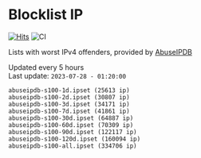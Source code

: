 # Blocklist IP

[![Hits](https://hits.seeyoufarm.com/api/count/incr/badge.svg?url=https%3A%2F%2Fgithub.com%2Fborestad%2Fblocklist-ip%2F&count_bg=%2379C83D&title_bg=%23555555&icon=&icon_color=%23E7E7E7&title=hits&edge_flat=false)](https://hits.seeyoufarm.com)  ![CI](https://img.shields.io/github/workflow/status/borestad/blocklist-ip/CI?style=flat-square)

Lists with worst IPv4 offenders, provided by [AbuseIPDB](https://www.abuseipdb.com/)

<!-- FOOTER-PLACEHOLDER -->
Updated every 5 hours<br>
Last update: `2023-07-28 - 01:20:00`
```
abuseipdb-s100-1d.ipset (25613 ip)
abuseipdb-s100-2d.ipset (30807 ip)
abuseipdb-s100-3d.ipset (34171 ip)
abuseipdb-s100-7d.ipset (41861 ip)
abuseipdb-s100-30d.ipset (64887 ip)
abuseipdb-s100-60d.ipset (70309 ip)
abuseipdb-s100-90d.ipset (122117 ip)
abuseipdb-s100-120d.ipset (160094 ip)
abuseipdb-s100-all.ipset (334706 ip)
```
